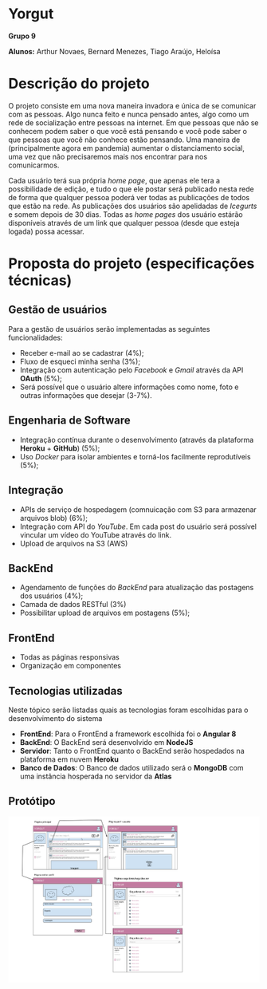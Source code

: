 # Yorgut

**Grupo 9**

**Alunos:** Arthur Novaes,	Bernard Menezes, Tiago Araújo, Heloísa

# Descrição do projeto
O projeto consiste em uma nova maneira invadora e única de se comunicar com as pessoas. Algo nunca feito e nunca pensado antes, algo como um rede de socialização entre pessoas na internet. Em que pessoas que não se conhecem podem saber o que você está pensando e você pode saber o que pessoas que você não conhece estão pensando. Uma maneira de (principalmente agora em pandemia) aumentar o distanciamento social, uma vez que não precisaremos mais nos encontrar para nos comunicarmos.

Cada usuário terá sua própria *home page*, que apenas ele tera a possibilidade de edição, e tudo o que ele postar será publicado nesta rede de forma que qualquer pessoa poderá ver todas as publicações de todos que estão na rede. As publicações dos usuários são apelidadas de *Icegurts* e somem depois de 30 dias. Todas as *home pages* dos usuário estárão disponíveis através de um link que qualquer pessoa (desde que esteja logada) possa acessar. 

# Proposta do projeto (especificações técnicas)  
## Gestão de usuários
Para a gestão de usuários serão implementadas as seguintes funcionalidades:
* Receber e-mail ao se cadastrar (4%);
* Fluxo de esqueci minha senha (3%);
* Integração com autenticação pelo *Facebook* e *Gmail* através da API **OAuth** (5%);
* Será possível que o usuário altere informações como nome, foto e outras informações que desejar (3-7%).

## Engenharia de Software
* Integração contínua durante o desenvolvimento (através da plataforma **Heroku** + **GitHub**) (5%);
* Uso *Docker* para isolar ambientes e torná-los facilmente reprodutíveis (5%);

## Integração

* APIs de serviço de hospedagem (comnuicação com S3 para armazenar arquivos blob) (6%);
* Integração com API do *YouTube*. Em cada post do usuário será possível vincular um vídeo do YouTube através do link.
* Upload de arquivos na S3 (AWS)

## BackEnd
* Agendamento de funções do *BackEnd* para atualização das postagens dos usuários (4%);
* Camada de dados RESTful (3%)
* Possibilitar upload de arquivos em postagens (5%);

## FrontEnd
* Todas as páginas responsivas
* Organização em componentes


## Tecnologias utilizadas
Neste tópico serão listadas quais as tecnologias foram escolhidas para o desenvolvimento do sistema
* **FrontEnd**: Para o FrontEnd a framework escolhida foi o **Angular 8**
* **BackEnd**: O BackEnd será desenvolvido em **NodeJS**
* **Servidor**: Tanto o FrontEnd quanto o BackEnd serão hospedados na plataforma em nuvem **Heroku**
* **Banco de Dados**: O Banco de dados utilizado será o **MongoDB** com uma instância hosperada no servidor da **Atlas**

## Protótipo
![](imgs/prototipo.png)